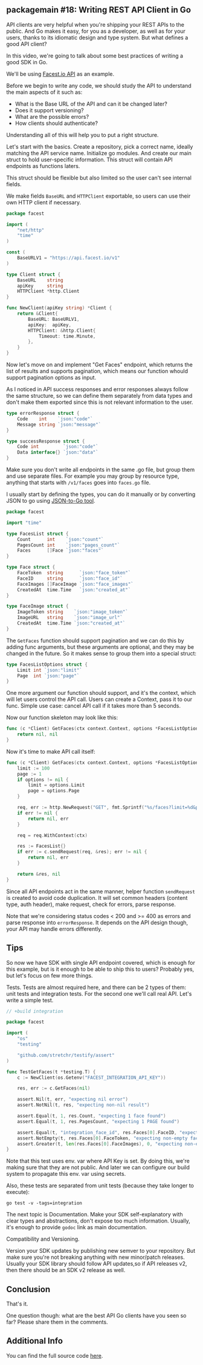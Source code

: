 ## packagemain #18: Writing REST API Client in Go

API clients are very helpful when you're shipping your REST APIs to the public. And Go makes it easy, for you as a developer, as well as for your users, thanks to its idiomatic design and type system. But what defines a good API client?

In this video, we're going to talk about some best practices of writing a good SDK in Go.

We'll be using [Facest.io API](https://docs.facest.io) as an example.

Before we begin to write any code, we should study the API to understand the main aspects of it such as:

- What is the Base URL of the API and can it be changed later?
- Does it support versioning?
- What are the possible errors?
- How clients should authenticate?

Understanding all of this will help you to put a right structure.

Let's start with the basics. Create a repository, pick a correct name, ideally matching the API service name. Initialize go modules. And create our main struct to hold user-specific information. This struct will contain API endpoints as functions  laters.

This struct should be flexible but also limited so the user can't see internal fields.

We make fields `BaseURL` and `HTTPClient` exportable, so users can use their own HTTP client if necessary.

```go
package facest

import (
	"net/http"
	"time"
)

const (
	BaseURLV1 = "https://api.facest.io/v1"
)

type Client struct {
	BaseURL    string
	apiKey     string
	HTTPClient *http.Client
}

func NewClient(apiKey string) *Client {
	return &Client{
		BaseURL: BaseURLV1,
		apiKey:  apiKey,
		HTTPClient: &http.Client{
			Timeout: time.Minute,
		},
	}
}
```

Now let's move on and implement "Get Faces" endpoint, which returns the list of results and supports pagination, which means our function whould support pagination options as input.

As I noticed in API success responses and error responses always follow the same structure, so we can define them separately from data types and don't make them exported since this is not relevant information to the user.

```go
type errorResponse struct {
	Code    int    `json:"code"`
	Message string `json:"message"`
}

type successResponse struct {
	Code int         `json:"code"`
	Data interface{} `json:"data"`
}
```

Make sure you don't write all endpoints in the same .go file, but group them and use separate files. For example you may group by resource type, anything that starts with `/v1/faces` goes into `faces.go` file.

I usually start by defining the types, you can do it manually or by converting JSON to go using [JSON-to-Go tool](https://mholt.github.io/json-to-go/).

```go
package facest

import "time"

type FacesList struct {
	Count      int    `json:"count"`
	PagesCount int    `json:"pages_count"`
	Faces      []Face `json:"faces"`
}

type Face struct {
	FaceToken  string      `json:"face_token"`
	FaceID     string      `json:"face_id"`
	FaceImages []FaceImage `json:"face_images"`
	CreatedAt  time.Time   `json:"created_at"`
}

type FaceImage struct {
	ImageToken string    `json:"image_token"`
	ImageURL   string    `json:"image_url"`
	CreatedAt  time.Time `json:"created_at"`
}
```

The `GetFaces` function should support pagination and we can do this by adding func arguments, but these arguments are optional, and they may be changed in the future. So it makes sense to group them into a special struct:

```go
type FacesListOptions struct {
	Limit int `json:"limit"`
	Page  int `json:"page"`
}
```

One more argument our function should support, and it's the context, which will let users control the API call. Users can create a Context, pass it to our func. Simple use case: cancel API call if it takes more than 5 seconds.

Now our function skeleton may look like this:

```go
func (c *Client) GetFaces(ctx context.Context, options *FacesListOptions) (*FacesList, error) {
	return nil, nil
}
```

Now it's time to make API call itself:

```go
func (c *Client) GetFaces(ctx context.Context, options *FacesListOptions) (*FacesList, error) {
	limit := 100
	page := 1
	if options != nil {
		limit = options.Limit
		page = options.Page
	}

	req, err := http.NewRequest("GET", fmt.Sprintf("%s/faces?limit=%d&page=%d", c.BaseURL, limit, page), nil)
	if err != nil {
		return nil, err
	}

	req = req.WithContext(ctx)

	res := FacesList{}
	if err := c.sendRequest(req, &res); err != nil {
		return nil, err
	}

	return &res, nil
}
```

Since all API endpoints act in the same manner, helper function `sendRequest` is created to avoid code duplication. It will set common headers (content type, auth header), make request, check for errors, parse response.

Note that we're considering status codes < 200 and >= 400 as errors and parse response into `errorResponse`. It depends on the API design though, your API may handle errors differently.

## Tips

So now we have SDK with single API endpoint covered, which is enough for this example, but is it enough to be able to ship this to users? Probably yes, but let's focus on few more things.

Tests. Tests are almost required here, and there can be 2 types of them: unit tests and integration tests. For the second one we'll call real API. Let's write a simple test.


```go
// +build integration

package facest

import (
	"os"
	"testing"

	"github.com/stretchr/testify/assert"
)

func TestGetFaces(t *testing.T) {
	c := NewClient(os.Getenv("FACEST_INTEGRATION_API_KEY"))

	res, err := c.GetFaces(nil)

	assert.Nil(t, err, "expecting nil error")
	assert.NotNil(t, res, "expecting non-nil result")

	assert.Equal(t, 1, res.Count, "expecting 1 face found")
	assert.Equal(t, 1, res.PagesCount, "expecting 1 PAGE found")

	assert.Equal(t, "integration_face_id", res.Faces[0].FaceID, "expecting correct face_id")
	assert.NotEmpty(t, res.Faces[0].FaceToken, "expecting non-empty face_token")
	assert.Greater(t, len(res.Faces[0].FaceImages), 0, "expecting non-empty face_images")
}
```

Note that this test uses env. var where API Key is set. By doing this, we're making sure that they are not public. And later we can configure our build system to propagate this env. var using secrets.

Also, these tests are separated from unit tests (because they take longer to execute):

```
go test -v -tags=integration
```

The next topic is Documentation. Make your SDK self-explanatory with clear types and abstractions, don't expose too much information. Usually, it's enough to provide `godoc` link as main documentation.

Compatibility and Versioning.

Version your SDK updates by publishing new semver to your repository. But make sure you're not breaking anything with new minor/patch releases. Usually your SDK library should follow API updates,so if API releases v2, then there should be an SDK v2 release as well.

## Conclusion

That's it.

One question though: what are the best API Go clients have you seen so far? Please share them in the comments.

## Additional Info

You can find the full source code [here](https://github.com/facest/facest-go).